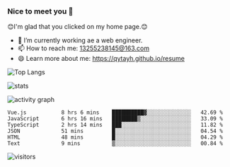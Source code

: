 ### Nice to meet you 👋

😊I'm glad that you clicked on my home page.😊

- 🔭 I’m currently working ae a web engineer.
- 📫 How to reach me: 13255238145@163.com
- 😄 Learn more about me: https://qytayh.github.io/resume

![Top Langs](https://github-readme-stats.vercel.app/api/top-langs?username=qytayh) 

![stats](https://github-readme-stats.vercel.app/api?username=qytayh&show_icons=true&theme=radical&layout=compact)
	
![activity graph](https://activity-graph.herokuapp.com/graph?username=qytayh&theme=dracula)

<!--START_SECTION:waka-->

```text
Vue.js           8 hrs 6 mins    ██████████▓░░░░░░░░░░░░░░   42.69 %
JavaScript       6 hrs 16 mins   ████████▒░░░░░░░░░░░░░░░░   33.09 %
TypeScript       2 hrs 14 mins   ███░░░░░░░░░░░░░░░░░░░░░░   11.82 %
JSON             51 mins         █░░░░░░░░░░░░░░░░░░░░░░░░   04.54 %
HTML             48 mins         █░░░░░░░░░░░░░░░░░░░░░░░░   04.29 %
Text             9 mins          ▒░░░░░░░░░░░░░░░░░░░░░░░░   00.84 %
```

<!--END_SECTION:waka-->

![visitors](https://visitor-badge.glitch.me/badge?page_id=qytayh)


<!--
**qytayh/qytayh** is a ✨ _special_ ✨ repository because its `README.md` (this file) appears on your GitHub profile.

Here are some ideas to get you started:

- 🔭 I’m currently working on ...
- 🌱 I’m currently learning ...
- 👯 I’m looking to collaborate on ...
- 🤔 I’m looking for help with ...
- 💬 Ask me about ...
- 📫 How to reach me: ...
- 😄 Pronouns: ...
- ⚡ Fun fact: ...
-->
